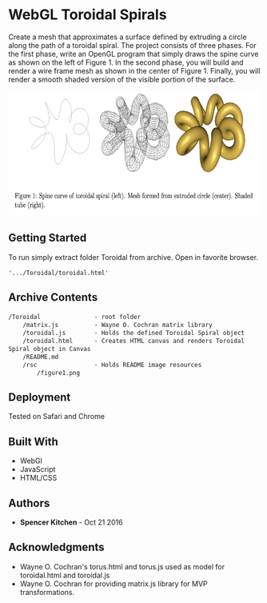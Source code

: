 # WebGL Toroidal Spirals

Create a mesh that approximates a surface defined by extruding a circle along the path of a toroidal spiral. 
The project consists of three phases. For the first phase, write an OpenGL program that simply draws the 
spine curve as shown on the left of Figure 1. In the second phase, you will build and render a wire frame mesh as 
shown in the center of Figure 1. Finally, you will render a smooth shaded version of the visible portion of the 
surface.

<center><img src="rsc/figure1.png" width="600" height="250"></center>

## Getting Started

To run simply extract folder Toroidal from archive. Open in favorite browser.
```
'.../Toroidal/toroidal.html' 
```

## Archive Contents

```
/Toroidal               - root folder
    /matrix.js          - Wayne O. Cochran matrix library
    /toroidal.js        - Holds the defined Toroidal Spiral object
    /toroidal.html      - Creates HTML canvas and renders Toroidal Spiral object in Canvas
    /README.md          
    /rsc                - Holds README image resources
        /figure1.png    
```

## Deployment

Tested on Safari and Chrome

## Built With

* WebGl
* JavaScript
* HTML/CSS

## Authors

* **Spencer Kitchen** - Oct 21 2016

## Acknowledgments

* Wayne O. Cochran's torus.html and torus.js used as model for toroidal.html and toroidal.js
* Wayne O. Cochran for providing matrix.js library for MVP transformations.
